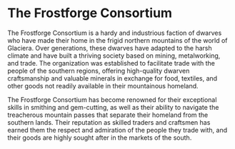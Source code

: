 # The Frostforge Consortium

The Frostforge Consortium is a hardy and industrious faction of dwarves who have made their home in the frigid northern mountains of the world of Glaciera. Over generations, these dwarves have adapted to the harsh climate and have built a thriving society based on mining, metalworking, and trade. The organization was established to facilitate trade with the people of the southern regions, offering high-quality dwarven craftsmanship and valuable minerals in exchange for food, textiles, and other goods not readily available in their mountainous homeland.

The Frostforge Consortium has become renowned for their exceptional skills in smithing and gem-cutting, as well as their ability to navigate the treacherous mountain passes that separate their homeland from the southern lands. Their reputation as skilled traders and craftsmen has earned them the respect and admiration of the people they trade with, and their goods are highly sought after in the markets of the south.
